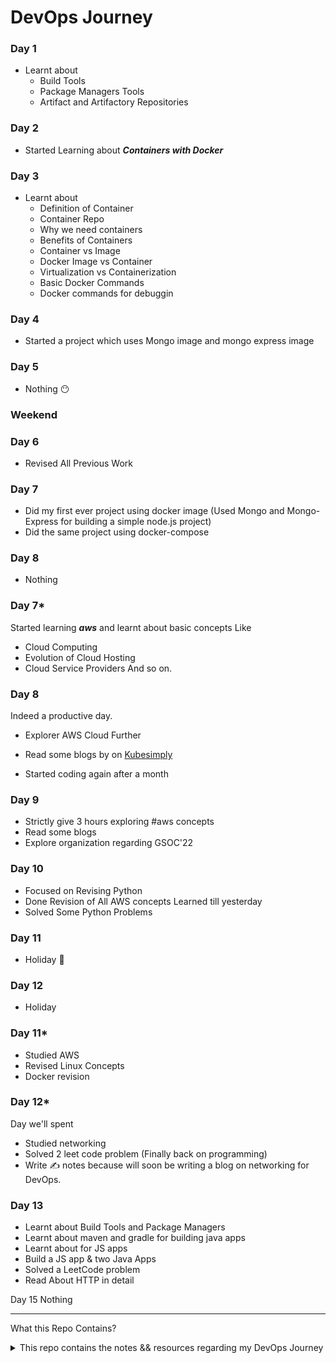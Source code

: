 # DevOps Journey

### Day 1
 - Learnt about
      - Build Tools
      - Package Managers Tools
      - Artifact and Artifactory Repositories
      

### Day 2
- Started Learning about ***Containers with Docker***


### Day 3
- Learnt about
  - Definition of Container
  - Container Repo
  - Why we need containers
  - Benefits of Containers
  - Container vs Image
  - Docker Image vs Container
  - Virtualization vs Containerization
  - Basic Docker Commands
  - Docker commands for debuggin


### Day 4
- Started a project which uses Mongo image and mongo express image 


### Day 5
- Nothing 😶

### Weekend

### Day 6
- Revised All Previous Work

### Day 7
- Did my first ever project using docker image (Used Mongo and Mongo-Express for building a simple node.js project)
- Did the same project using docker-compose

### Day 8
- Nothing

### Day 7*
Started learning ***aws*** and learnt about basic concepts
Like 
- Cloud Computing
- Evolution of Cloud Hosting
- Cloud Service Providers
And so on.

### Day 8
Indeed a productive day.

- Explorer AWS Cloud Further
- Read some blogs by on [Kubesimply](https://kubesimplify.com/)

- Started coding again after a month

### Day 9
- Strictly give 3 hours exploring #aws concepts
- Read some blogs
- Explore organization regarding GSOC'22


### Day 10
- Focused on Revising Python
- Done Revision of All AWS concepts Learned till yesterday
- Solved Some Python Problems

### Day 11
- Holiday 🙂

### Day 12
- Holiday

### Day 11*
- Studied AWS
- Revised Linux Concepts
- Docker revision

### Day 12*
Day we'll spent
- Studied networking
- Solved 2 leet code problem (Finally back on programming)
- Write ✍️ notes because will soon be writing a blog on networking for DevOps. 

### Day 13
- Learnt about Build Tools and Package Managers
- Learnt about maven and gradle for building java apps
- Learnt about for JS apps
- Build a JS app & two Java Apps
- Solved a LeetCode problem
- Read About HTTP in detail

Day 15
Nothing
***

What this Repo Contains?

<details> <summary> This repo contains the notes && resources regarding my DevOps Journey </summary>
   - Networking
   - Linux
   - YAML
   - Kubernetes
   - Docker 
 </details>
